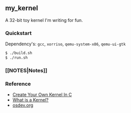 ## my_kernel
A 32-bit toy kernel I'm writing for fun.

### Quickstart
Dependency's: `gcc`, `xorriso`, `qemu-system-x86`, `qemu-ui-gtk`

```bash
$ ./build.sh
$ ./run.sh
```

### [[NOTES|Notes]]

### Reference
- [Create Your Own Kernel In C](https://www.codeproject.com/Articles/1225196/Create-Your-Own-Kernel-In-C-2)
- [What is a Kernel?](https://en.wikipedia.org/wiki/Kernel_(operating_system))
- [osdev.org](https://osdev.org/Main_Page)
